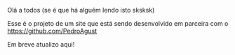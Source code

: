 Olá a todos (se é que há alguém lendo isto sksksk)

Esse é o projeto de um site que está sendo desenvolvido em parceira com o https://github.com/PedroAgust

Em breve atualizo aqui!